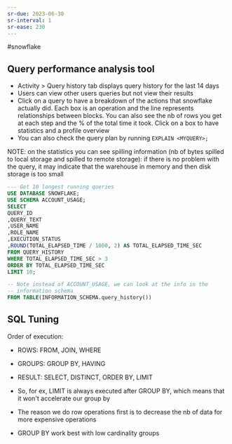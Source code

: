 ```yaml
---
sr-due: 2023-06-30
sr-interval: 1
sr-ease: 230
---
```


#snowflake

## Query performance analysis tool

- Activity > Query history tab displays query history for the last 14 days
- Users can view other users queries but not view their results
- Click on a query to have a breakdown of the actions that snowflake actually did. Each box is an operation and the line represents relationships between blocks. You can also see the nb of rows you get at each step and the % of the total time it took. Click on a box to have statistics and a profile overview
- You can also check the query plan by running `EXPLAIN <MYQUERY>;`

NOTE: on the statistics you can see spilling information (nb of bytes spilled to local storage and spilled to remote storage): if there is no problem with the query, it may indicate that the warehouse in memory and then disk storage is too small

```sql
--- Get 10 longest running queries
USE DATABASE SNOWFLAKE;
USE SCHEMA ACCOUNT_USAGE;
SELECT
QUERY_ID
,QUERY_TEXT
,USER_NAME
,ROLE_NAME
,EXECUTION_STATUS
,ROUND(TOTAL_ELAPSED_TIME / 1000, 2) AS TOTAL_ELAPSED_TIME_SEC
FROM QUERY_HISTORY
WHERE TOTAL_ELAPSED_TIME_SEC > 3
ORDER BY TOTAL_ELAPSED_TIME_SEC
LIMIT 10;

-- Note instead of ACCOUNT_USAGE, we can look at the info in the
-- information schema
FROM TABLE(INFORMATION_SCHEMA.query_history())
```

## SQL Tuning

Order of execution:

- ROWS: FROM, JOIN, WHERE
- GROUPS: GROUP BY, HAVING
- RESULT: SELECT, DISTINCT, ORDER BY, LIMIT

- So, for ex, LIMIT is always executed after GROUP BY, which means that it won't accelerate our group by
- The reason we do row operations first is to decrease the nb of data for more expensive operations
- GROUP BY work best with low cardinality groups
